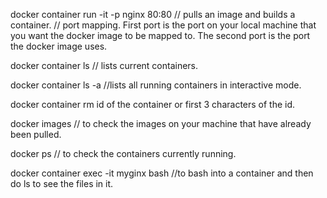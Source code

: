 docker container run -it -p nginx 80:80
// pulls an image and builds a container.
// port mapping. First port is the port on your local machine that you want the docker image to be mapped to. The second port is the port the docker image uses.

docker container ls
// lists current containers.

docker container ls -a
//lists all running containers in interactive mode.

docker container rm id of the container or first 3 characters of the id.

docker images
// to check the images on your machine that have already been pulled.

docker ps
// to check the containers currently running.

docker container exec -it myginx bash
//to bash into a container and then do ls to see the files in it.
